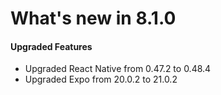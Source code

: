 #  What's new in 8.1.0

#### Upgraded Features

*	Upgraded React Native from 0.47.2 to 0.48.4
*	Upgraded Expo from 20.0.2 to 21.0.2
